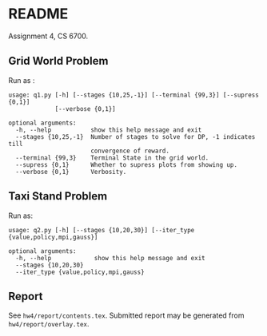 # README

Assignment 4, CS 6700.

## Grid World Problem

Run as :

```
usage: q1.py [-h] [--stages {10,25,-1}] [--terminal {99,3}] [--supress {0,1}]
             [--verbose {0,1}]

optional arguments:
  -h, --help           show this help message and exit
  --stages {10,25,-1}  Number of stages to solve for DP, -1 indicates till
                       convergence of reward.
  --terminal {99,3}    Terminal State in the grid world.
  --supress {0,1}      Whether to supress plots from showing up.
  --verbose {0,1}      Verbosity.
```

## Taxi Stand Problem

Run as:

```
usage: q2.py [-h] [--stages {10,20,30}] [--iter_type {value,policy,mpi,gauss}]

optional arguments:
  -h, --help            show this help message and exit
  --stages {10,20,30}
  --iter_type {value,policy,mpi,gauss}
```

## Report

See `hw4/report/contents.tex`. Submitted report may be generated from `hw4/report/overlay.tex`.